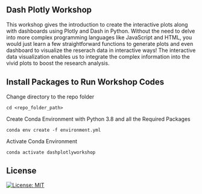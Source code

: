 ## Dash Plotly Workshop #
This workshop gives the introduction to create the interactive plots along with dashboards
using Plotly and Dash in Python. Without the need to delve into more complex programming languages like JavaScript and HTML, you would just learn a few straightforward functions to generate plots and even dashboard to visualize the reserach data in interactive ways! The interactive data visualization enables us to integrate the complex information into the vivid plots to boost the research analysis.


## Install Packages to Run Workshop Codes #
Change directory to the repo folder
```
cd <repo_folder_path>
```


Create Conda Environment with Python 3.8 and all the Required Packages
```
conda env create -f environment.yml 
```

Activate Conda Environment
```
conda activate dashplotlyworkshop
```

## License
[![License: MIT](https://img.shields.io/badge/License-MIT-yellow.svg)](https://opensource.org/licenses/MIT)







